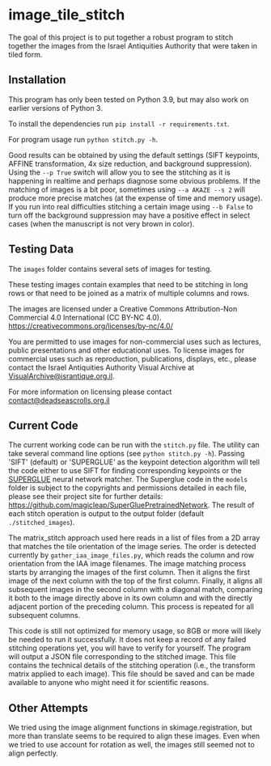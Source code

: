 # image_tile_stitch

The goal of this project is to put together a robust program to stitch together the images from the Israel Antiquities Authority that were taken in tiled form.

## Installation

This program has only been tested on Python 3.9, but may also work on earlier versions of Python 3.

To install the dependencies run `pip install -r requirements.txt`.

For program usage run `python stitch.py -h`. 

Good results can be obtained by using the default settings (SIFT keypoints, AFFINE transformation, 4x size reduction, and background suppression). Using the `--p True` switch will allow you to see the stitching as it is happening in realtime and perhaps diagnose some obvious problems. If the matching of images is a bit poor, sometimes using `--a AKAZE --s 2` will produce more precise matches (at the expense of time and memory usage). If you run into real difficulties stitching a certain image using `--b False` to turn off the background suppression may have a positive effect in select cases (when the manuscript is not very brown in color). 

## Testing Data

The `images` folder contains several sets of images for testing.

These testing images contain examples that need to be stitching in long rows or that need to be joined as a matrix of multiple columns and rows.

The images are licensed under a Creative Commons Attribution-Non Commercial 4.0 International (CC BY-NC 4.0).
https://creativecommons.org/licenses/by-nc/4.0/

You are permitted to use images for non-commercial uses such as lectures, public presentations and other educational uses.  To license images for commercial uses such as reproduction, publications, displays, etc., please contact the Israel Antiquities Authority Visual Archive at VisualArchive@israntique.org.il.  

For more information on licensing please contact contact@deadseascrolls.org.il

## Current Code

The current working code can be run with the `stitch.py` file. The utility can take several command line options (see `python stitch.py -h`). Passing 'SIFT' (default) or 'SUPERGLUE' as the keypoint detection algorithm will tell the code either to use SIFT for finding corresponding keypoints or the [SUPERGLUE](https://github.com/magicleap/SuperGluePretrainedNetwork) neural network matcher. The Superglue code in the `models` folder is subject to the copyrights and permissions detailed in each file, please see their project site for further details: https://github.com/magicleap/SuperGluePretrainedNetwork. The result of each stitch operation is output to the output folder (default `./stitched_images`).

The matrix_stitch approach used here reads in a list of files from a 2D array that matches the tile orientation of the image series. The order is detected currently by `gather_iaa_image_files.py`, which reads the column and row orientation from the IAA image filenames. The image matching process starts by arranging the images of the first column. Then it aligns the first image of the next column with the top of the first column. Finally, it aligns all subsequent images in the second column with a diagonal match, comparing it both to the image directly above in its own column and with the directly adjacent portion of the preceding column. This process is repeated for all subsequent columns.

This code is still not optimized for memory usage, so 8GB or more will likely be needed to run it successfully. It does not keep a record of any failed stitching operations yet, you will have to verify for yourself. The program will output a JSON file corresponding to the stitched image. This file contains the technical details of the stitching operation (i.e., the transform matrix applied to each image). This file should be saved and can be made available to anyone who might need it for scientific reasons.

## Other Attempts

We tried using the image alignment functions in skimage.registration, but more than translate seems to be required to align these images. Even when we tried to use account for rotation as well, the images still seemed not to align perfectly.